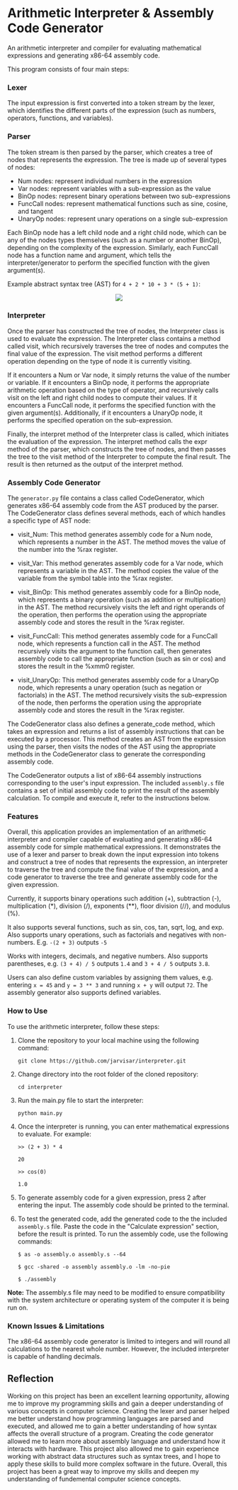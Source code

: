 # Arithmetic Interpreter & Assembly Code Generator
An arithmetic interpreter and compiler for evaluating mathematical expressions and generating x86-64 assembly code.

This program consists of four main steps:

### Lexer
The input expression is first converted into a token stream by the lexer, which identifies the different parts of the expression (such as numbers, operators, functions, and variables).

### Parser
The token stream is then parsed by the parser, which creates a tree of nodes that represents the expression. The tree is made up of several types of nodes: 

* Num nodes: represent individual numbers in the expression
* Var nodes: represent variables with a sub-expression as the value
* BinOp nodes: represent binary operations between two sub-expressions
* FuncCall nodes: represent mathematical functions such as sine, cosine, and tangent 
* UnaryOp nodes: represent unary operations on a single sub-expression

Each BinOp node has a left child node and a right child node, which can be any of the nodes types themselves (such as a number or another BinOp), depending on the complexity of the expression. Similarly, each FuncCall node has a function name and argument, which tells the interpreter/generator to perform the specified function with the given argument(s).

Example abstract syntax tree (AST) for `4 + 2 * 10 + 3 * (5 + 1)`:

<p align="center">
  <img src="https://keleshev.com/abstract-syntax-tree-an-example-in-c/ast.svg"/>
</p>

### Interpreter
Once the parser has constructed the tree of nodes, the Interpreter class is used to evaluate the expression. The Interpreter class contains a method called visit, which recursively traverses the tree of nodes and computes the final value of the expression. The visit method performs a different operation depending on the type of node it is currently visiting.

If it encounters a Num or Var node, it simply returns the value of the number or variable. If it encounters a BinOp node, it performs the appropriate arithmetic operation based on the type of operator, and recursively calls visit on the left and right child nodes to compute their values. If it encounters a FuncCall node, it performs the specified function with the given argument(s). Additionally, if it encounters a UnaryOp node, it performs the specified operation on the sub-expression.

Finally, the interpret method of the Interpreter class is called, which initiates the evaluation of the expression. The interpret method calls the expr method of the parser, which constructs the tree of nodes, and then passes the tree to the visit method of the Interpreter to compute the final result. The result is then returned as the output of the interpret method.

### Assembly Code Generator

The `generator.py` file contains a class called CodeGenerator, which generates x86-64 assembly code from the AST produced by the parser. The CodeGenerator class defines several methods, each of which handles a specific type of AST node:

* visit_Num: This method generates assembly code for a Num node, which represents a number in the AST. The method moves the value of the number into the %rax register.

* visit_Var: This method generates assembly code for a Var node, which represents a variable in the AST. The method copies the value of the variable from the symbol table into the %rax register.

* visit_BinOp: This method generates assembly code for a BinOp node, which represents a binary operation (such as addition or multiplication) in the AST. The method recursively visits the left and right operands of the operation, then performs the operation using the appropriate assembly code and stores the result in the %rax register.

* visit_FuncCall: This method generates assembly code for a FuncCall node, which represents a function call in the AST. The method recursively visits the argument to the function call, then generates assembly code to call the appropriate function (such as sin or cos) and stores the result in the %xmm0 register.

* visit_UnaryOp: This method generates assembly code for a UnaryOp node, which represents a unary operation (such as negation or factorials) in the AST. The method recursively visits the sub-expression of the node, then performs the operation using the appropriate assembly code and stores the result in the %rax register.

The CodeGenerator class also defines a generate_code method, which takes an expression and returns a list of assembly instructions that can be executed by a processor. This method creates an AST from the expression using the parser, then visits the nodes of the AST using the appropriate methods in the CodeGenerator class to generate the corresponding assembly code.

The CodeGenerator outputs a list of x86-64 assembly instructions corresponding to the user's input expression. The included `assembly.s` file contains a set of initial assembly code to print the result of the assembly calculation. To compile and execute it, refer to the instructions below.

### Features
Overall, this application provides an implementation of an arithmetic interpreter and compiler capable of evaluating and generating x86-64 assembly code for simple mathematical expressions. It demonstrates the use of a lexer and parser to break down the input expression into tokens and construct a tree of nodes that represents the expression, an interpreter to traverse the tree and compute the final value of the expression, and a code generator to traverse the tree and generate assembly code for the given expression.

Currently, it supports binary operations such addition (+), subtraction (-), multiplication (*), division (/), exponents (**), floor division (//), and modulus (%).

It also supports several functions, such as sin, cos, tan, sqrt, log, and exp. Also supports unary operations, such as factorials and negatives with non-numbers. E.g. `-(2 + 3)` outputs `-5`

Works with integers, decimals, and negative numbers. Also supports parentheses, e.g. `(3 + 4) / 5` outputs `1.4` and `3 + 4 / 5` outputs `3.8`.

Users can also define custom variables by assigning them values, e.g. entering `x = 45` and `y = 3 ** 3` and running `x + y` will output `72`. The assembly generator also supports defined variables.

### How to Use

To use the arithmetic interpreter, follow these steps:

1. Clone the repository to your local machine using the following command:

	`git clone https://github.com/jarvisar/interpreter.git`
    
2. Change directory into the root folder of the cloned repository:

	`cd interpreter`
    
3. Run the main.py file to start the interpreter:

	`python main.py`
    
4. Once the interpreter is running, you can enter mathematical expressions to evaluate. For example:

	`>> (2 + 3) * 4`
    
    `20`
    
    
    `>> cos(0)`
    
    `1.0`
    
5. To generate assembly code for a given expression, press 2 after entering the input. The assembly code should be printed to the terminal.

6. To test the generated code, add the generated code to the the included `assembly.s` file. Paste the code in the "Calculate expression" section, before the result is printed. To run the assembly code, use the following commands:

	`$ as -o assembly.o assembly.s --64`
	
	`$ gcc -shared -o assembly assembly.o -lm -no-pie`
	
	`$ ./assembly`
	
  <b>Note:</b> The assembly.s file may need to be modified to ensure compatibility with the system architecture or operating system of the computer it is being run on.
     
### Known Issues & Limitations

The x86-64 assembly code generator is limited to integers and will round all calculations to the nearest whole number. However, the included interpreter is capable of handling decimals.

## Reflection

Working on this project has been an excellent learning opportunity, allowing me to improve my programming skills and gain a deeper understanding of various concepts in computer science. Creating the lexer and parser helped me better understand how programming languages are parsed and executed, and allowed me to gain a better understanding of how syntax affects the overall structure of a program. Creating the code generator allowed me to learn more about assembly language and understand how it interacts with hardware. This project also allowed me to gain experience working with abstract data structures such as syntax trees, and I hope to apply these skills to build more complex software in the future. Overall, this project has been a great way to improve my skills and deepen my understanding of fundemental computer science concepts.
